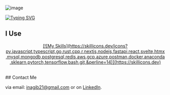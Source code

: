![image](https://github.com/user-attachments/assets/d1ea4d19-8da0-434d-a4be-8a13a9d88d33)

[![Typing SVG](https://readme-typing-svg.demolab.com?font=Edu+Australia+VIC+WA+NT+Hand&pause=1000&color=36F2F7&center=true&vCenter=true&width=435&lines=I'm+a+software+engineer;I'm+a+data+scientist;I'm+a+problem+solver)](https://git.io/typing-svg)


## I Use
<p align="center">
  <a href="https://skillicons.dev">
[![My Skills](https://skillicons.dev/icons?py,javascript,typescript,go,rust,cpp,r,nextjs,nodejs,fastapi,react,svelte,htmx,mysql,mongodb,postgresql,redis,aws,gcp,azure,postman,docker,anaconda,sklearn,pytorch,tensorflow,bash,git,&perline=14)](https://skillicons.dev)
   </a>
</p>   
<br>
## Contact Me

 via email: inagib21@gmail.com or on [LinkedIn](https://www.linkedin.com/in/nagibgonzalez/). 


<!---
inagib21/inagib21 is a ✨ special ✨ repository because its `README.md` (this file) appears on your GitHub profile.
You can click the Preview link to take a look at your changes.
--->
